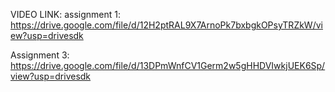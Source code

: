 VIDEO LINK:
assignment 1: https://drive.google.com/file/d/12H2ptRAL9X7ArnoPk7bxbgkOPsyTRZkW/view?usp=drivesdk

Assignment 3:
https://drive.google.com/file/d/13DPmWnfCV1Germ2w5gHHDVIwkjUEK6Sp/view?usp=drivesdk